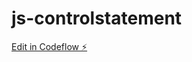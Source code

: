 # js-controlstatement

[Edit in Codeflow ⚡️](https://stackblitz.com/~/github.com/Samtav007/js-controlstatement)